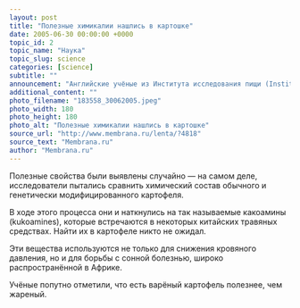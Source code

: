 ```yaml
---
layout: post
title: "Полезные химикалии нашлись в картошке"
date: 2005-06-30 00:00:00 +0000
topic_id: 2
topic_name: "Наука"
topic_slug: science
categories: [science]
subtitle: ""
announcement: "Английские учёные из Института исследования пищи (Institute of Food Research — IFR) обнаружили, что картофель полезнее для здоровья, чем было принято считать — в нём содержатся химикалии, которые понижают кровяное давление."
additional_content: ""
photo_filename: "183558_30062005.jpeg"
photo_width: 180
photo_height: 180
photo_alt: "Полезные химикалии нашлись в картошке"
source_url: "http://www.membrana.ru/lenta/?4818"
source_text: "Membrana.ru"
author: "Membrana.ru"
---
```

Полезные свойства были выявлены случайно — на самом деле, исследователи пытались сравнить химический состав обычного и генетически модифицированного картофеля.

В ходе этого процесса они и наткнулись на так называемые какоамины (kukoamines), которые встречаются в некоторых китайских травяных средствах. Найти их в картофеле никто не ожидал.

Эти вещества используются не только для снижения кровяного давления, но и для борьбы с сонной болезнью, широко распространённой в Африке.

Учёные попутно отметили, что есть варёный картофель полезнее, чем жареный.
